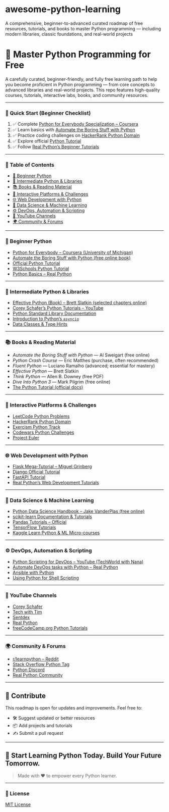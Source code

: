 # awesome-python-learning
A comprehensive, beginner-to-advanced curated roadmap of free resources, tutorials, and books to master Python programming — including modern libraries, classic foundations, and real-world projects

# 🐍 Master Python Programming for Free

A carefully curated, beginner-friendly, and fully free learning path to help you become proficient in Python programming — from core concepts to advanced libraries and real-world projects. This repo features high-quality courses, tutorials, interactive labs, books, and community resources.

---

### 📌 Quick Start (Beginner Checklist)

1. ✅ Complete [Python for Everybody Specialization – Coursera](https://www.coursera.org/specializations/python)  
2. ✅ Learn basics with [Automate the Boring Stuff with Python](https://automatetheboringstuff.com/)  
3. ✅ Practice coding challenges on [HackerRank Python Domain](https://www.hackerrank.com/domains/python)  
4. ✅ Explore official [Python Tutorial](https://docs.python.org/3/tutorial/index.html)  
5. ✅ Follow [Real Python’s Beginner Tutorials](https://realpython.com/start-here/)

---

### 📖 Table of Contents

- [🐣 Beginner Python](#beginner-python)  
- [🚀 Intermediate Python & Libraries](#intermediate-python--libraries)  
- [📚 Books & Reading Material](#books--reading-material)  
- [🧪 Interactive Platforms & Challenges](#interactive-platforms--challenges)  
- [🌐 Web Development with Python](#web-development-with-python)  
- [🤖 Data Science & Machine Learning](#data-science--machine-learning)  
- [⚙️ DevOps, Automation & Scripting](#devops-automation--scripting)  
- [🎥 YouTube Channels](#youtube-channels)  
- [🌍 Community & Forums](#community--forums)

---

### 🐣 Beginner Python

- [Python for Everybody – Coursera (University of Michigan)](https://www.coursera.org/specializations/python)  
- [Automate the Boring Stuff with Python (free online book)](https://automatetheboringstuff.com/)  
- [Official Python Tutorial](https://docs.python.org/3/tutorial/index.html)  
- [W3Schools Python Tutorial](https://www.w3schools.com/python/)  
- [Python Basics – Real Python](https://realpython.com/python-basics/)  

---

### 🚀 Intermediate Python & Libraries

- [Effective Python (Book) – Brett Slatkin (selected chapters online)](https://effectivepython.com/)  
- [Corey Schafer’s Python Tutorials – YouTube](https://www.youtube.com/playlist?list=PL-osiE80TeTt2d9bfVyTiXJA-UTHn6WwU)  
- [Python Standard Library Documentation](https://docs.python.org/3/library/index.html)  
- [Introduction to Python’s `asyncio`](https://realpython.com/async-io-python/)  
- [Data Classes & Type Hints](https://realpython.com/python-data-classes/)

---

### 📚 Books & Reading Material

- *Automate the Boring Stuff with Python* — Al Sweigart (free online)  
- *Python Crash Course* — Eric Matthes (purchase, often recommended)  
- *Fluent Python* — Luciano Ramalho (advanced; essential for mastery)  
- *Effective Python* — Brett Slatkin  
- *Think Python* — Allen B. Downey (free PDF)  
- *Dive Into Python 3* — Mark Pilgrim (free online)  
- [The Python Tutorial (official docs)](https://docs.python.org/3/tutorial/index.html)  

---

### 🧪 Interactive Platforms & Challenges

- [LeetCode Python Problems](https://leetcode.com/problemset/all/?topicSlugs=python)  
- [HackerRank Python Domain](https://www.hackerrank.com/domains/python)  
- [Exercism Python Track](https://exercism.org/tracks/python)  
- [Codewars Python Challenges](https://www.codewars.com/?language=python)  
- [Project Euler](https://projecteuler.net/archives)  

---

### 🌐 Web Development with Python

- [Flask Mega-Tutorial – Miguel Grinberg](https://blog.miguelgrinberg.com/post/the-flask-mega-tutorial-part-i-hello-world)  
- [Django Official Tutorial](https://docs.djangoproject.com/en/stable/intro/tutorial01/)  
- [FastAPI Tutorial](https://fastapi.tiangolo.com/tutorial/)  
- [Real Python’s Web Development Tutorials](https://realpython.com/tutorials/web-dev/)  

---

### 🤖 Data Science & Machine Learning

- [Python Data Science Handbook – Jake VanderPlas (free online)](https://jakevdp.github.io/PythonDataScienceHandbook/)  
- [scikit-learn Documentation & Tutorials](https://scikit-learn.org/stable/tutorial/index.html)  
- [Pandas Tutorials – Official](https://pandas.pydata.org/pandas-docs/stable/getting_started/10min.html)  
- [TensorFlow Tutorials](https://www.tensorflow.org/tutorials)  
- [Kaggle Learn Python & ML Micro-courses](https://www.kaggle.com/learn/overview)  

---

### ⚙️ DevOps, Automation & Scripting

- [Python Scripting for DevOps – YouTube (TechWorld with Nana)](https://www.youtube.com/watch?v=1F_OgqRuSdI)  
- [Automate DevOps tasks with Python – Real Python](https://realpython.com/automate-devops-python/)  
- [Ansible with Python](https://docs.ansible.com/ansible/latest/dev_guide/developing_modules_general.html)  
- [Using Python for Shell Scripting](https://opensource.com/article/18/9/getting-started-python-shell-scripting)  

---

### 🎥 YouTube Channels

- [Corey Schafer](https://www.youtube.com/user/schafer5)  
- [Tech with Tim](https://www.youtube.com/c/TechWithTim)  
- [Sentdex](https://www.youtube.com/user/sentdex)  
- [Real Python](https://www.youtube.com/c/RealPython)  
- [freeCodeCamp.org Python Tutorials](https://www.youtube.com/watch?v=rfscVS0vtbw)  

---

### 🌍 Community & Forums

- [r/learnpython – Reddit](https://www.reddit.com/r/learnpython/)  
- [Stack Overflow Python Tag](https://stackoverflow.com/questions/tagged/python)  
- [Python Discord](https://pythondiscord.com/)  
- [Real Python Community](https://realpython.com/community/)  

---

## 🤝 Contribute

This roadmap is open for updates and improvements. Feel free to:

- 🛠 Suggest updated or better resources  
- 📦 Add projects and tutorials  
- ✍️ Submit a pull request  

---

## 📅 Start Learning Python Today. Build Your Future Tomorrow.

> Made with ❤️ to empower every Python learner.

---

### 📜 License

[MIT License](LICENSE)
